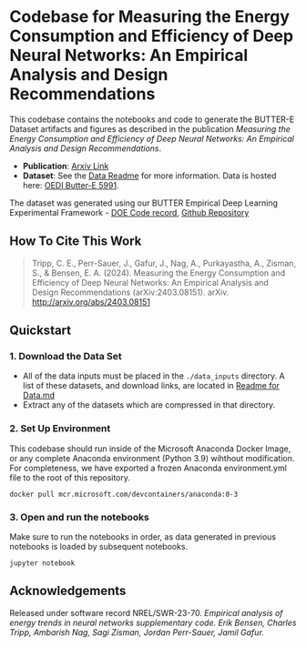 # Codebase for Measuring the Energy Consumption and Efficiency of Deep Neural Networks: An Empirical Analysis and Design Recommendations

This codebase contains the notebooks and code to generate the BUTTER-E Dataset artifacts and figures as described in the publication *Measuring the Energy Consumption and Efficiency of Deep Neural Networks: An Empirical Analysis and Design Recommendations*.

- **Publication**: [Arxiv Link](https://arxiv.org/abs/2403.08151)
- **Dataset**: See the [Data Readme](Readme%20for%20Data.md) for more information. Data is hosted here: [OEDI Butter-E 5991](https://data.openei.org/submissions/5991).

The dataset was generated using our BUTTER Empirical Deep Learning Experimental Framework - [DOE Code record](https://www.osti.gov/doecode/biblio/74457), [Github Repository](https://github.com/NREL/BUTTER-Empirical-Deep-Learning-Experimental-Framework)

## How To Cite This Work

> Tripp, C. E., Perr-Sauer, J., Gafur, J., Nag, A., Purkayastha, A., Zisman, S., & Bensen, E. A. (2024). Measuring the Energy Consumption and Efficiency of Deep Neural Networks: An Empirical Analysis and Design Recommendations (arXiv:2403.08151). arXiv. http://arxiv.org/abs/2403.08151


## Quickstart

### 1. Download the Data Set

- All of the data inputs must be placed in the `./data_inputs` directory. A list of these datasets, and download links, are located in [Readme for Data.md](Readme%20for%20Data.md)
- Extract any of the datasets which are compressed in that directory.


### 2. Set Up Environment

This codebase should run inside of the Microsoft Anaconda Docker Image, or any complete Anaconda environment (Python 3.9) wihthout modification.
For completeness, we have exported a frozen Anaconda environment.yml file to the root of this repository.

```
docker pull mcr.microsoft.com/devcontainers/anaconda:0-3
```

### 3. Open and run the notebooks

Make sure to run the notebooks in order, as data generated in previous notebooks is loaded by subsequent notebooks.

```
jupyter notebook
```

## Acknowledgements

Released under software record NREL/SWR-23-70. *Empirical analysis of energy trends in neural networks supplementary code. Erik Bensen, Charles Tripp, Ambarish Nag, Sagi Zisman, Jordan Perr-Sauer, Jamil Gafur.*
